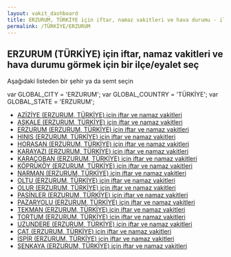 ```yaml
---
layout: vakit_dashboard
title: ERZURUM, TÜRKİYE için iftar, namaz vakitleri ve hava durumu - ilçe/eyalet seç
permalink: /TÜRKİYE/ERZURUM
---
```


## ERZURUM (TÜRKİYE) için iftar, namaz vakitleri ve hava durumu  görmek için bir ilçe/eyalet seç

Aşağıdaki listeden bir şehir ya da semt seçin



  var GLOBAL_CITY = 'ERZURUM';
  var GLOBAL_COUNTRY = 'TÜRKİYE';
  var GLOBAL_STATE = 'ERZURUM';
* [AZİZİYE (ERZURUM, TÜRKİYE) için iftar ve namaz vakitleri](/TÜRKİYE/ERZURUM/AZİZİYE)
* [AŞKALE (ERZURUM, TÜRKİYE) için iftar ve namaz vakitleri](/TÜRKİYE/ERZURUM/AŞKALE)
* [ERZURUM (ERZURUM, TÜRKİYE) için iftar ve namaz vakitleri](/TÜRKİYE/ERZURUM/ERZURUM)
* [HINIS (ERZURUM, TÜRKİYE) için iftar ve namaz vakitleri](/TÜRKİYE/ERZURUM/HINIS)
* [HORASAN (ERZURUM, TÜRKİYE) için iftar ve namaz vakitleri](/TÜRKİYE/ERZURUM/HORASAN)
* [KARAYAZI (ERZURUM, TÜRKİYE) için iftar ve namaz vakitleri](/TÜRKİYE/ERZURUM/KARAYAZI)
* [KARAÇOBAN (ERZURUM, TÜRKİYE) için iftar ve namaz vakitleri](/TÜRKİYE/ERZURUM/KARAÇOBAN)
* [KÖPRÜKÖY (ERZURUM, TÜRKİYE) için iftar ve namaz vakitleri](/TÜRKİYE/ERZURUM/KÖPRÜKÖY)
* [NARMAN (ERZURUM, TÜRKİYE) için iftar ve namaz vakitleri](/TÜRKİYE/ERZURUM/NARMAN)
* [OLTU (ERZURUM, TÜRKİYE) için iftar ve namaz vakitleri](/TÜRKİYE/ERZURUM/OLTU)
* [OLUR (ERZURUM, TÜRKİYE) için iftar ve namaz vakitleri](/TÜRKİYE/ERZURUM/OLUR)
* [PASİNLER (ERZURUM, TÜRKİYE) için iftar ve namaz vakitleri](/TÜRKİYE/ERZURUM/PASİNLER)
* [PAZARYOLU (ERZURUM, TÜRKİYE) için iftar ve namaz vakitleri](/TÜRKİYE/ERZURUM/PAZARYOLU)
* [TEKMAN (ERZURUM, TÜRKİYE) için iftar ve namaz vakitleri](/TÜRKİYE/ERZURUM/TEKMAN)
* [TORTUM (ERZURUM, TÜRKİYE) için iftar ve namaz vakitleri](/TÜRKİYE/ERZURUM/TORTUM)
* [UZUNDERE (ERZURUM, TÜRKİYE) için iftar ve namaz vakitleri](/TÜRKİYE/ERZURUM/UZUNDERE)
* [ÇAT (ERZURUM, TÜRKİYE) için iftar ve namaz vakitleri](/TÜRKİYE/ERZURUM/ÇAT)
* [İSPİR (ERZURUM, TÜRKİYE) için iftar ve namaz vakitleri](/TÜRKİYE/ERZURUM/İSPİR)
* [ŞENKAYA (ERZURUM, TÜRKİYE) için iftar ve namaz vakitleri](/TÜRKİYE/ERZURUM/ŞENKAYA)
</script>
<script type="text/javascript">
